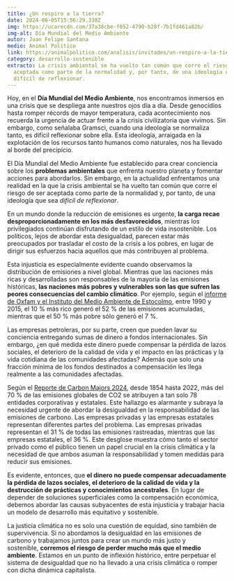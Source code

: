 ```yaml
---
title: ¿Un respiro a la tierra?
date: 2024-06-05T15:56:29.338Z
img: https://ucarecdn.com/37a38cbe-f052-4790-b28f-7b1fd461a82b/
img-alt: Día Mundial del Medio Ambiente
autor: Juan Felipe Santana
medio: Animal Político
link: https://animalpolitico.com/analisis/invitades/un-respiro-a-la-tierra
category: desarrollo-sostenible
extracto: La crisis ambiental se ha vuelto tan común que corre el riesgo de ser
  aceptada como parte de la normalidad y, por tanto, de una ideología que sea
  difícil de reflexionar.
---
```

Hoy, en el **Día Mundial del Medio Ambiente**, nos encontramos inmersos en una crisis que se despliega ante nuestros ojos día a día. Desde genocidios hasta romper récords de mayor temperatura, cada acontecimiento nos recuerda la urgencia de actuar frente a la crisis civilizatoria que vivimos. Sin embargo, como señalaba Gramsci, cuando una ideología se normaliza tanto, es difícil reflexionar sobre ella. Esta ideología, arraigada en la explotación de los recursos tanto humanos como naturales, nos ha llevado al borde del precipicio.

El Día Mundial del Medio Ambiente fue establecido para crear conciencia sobre los **problemas ambientales** que enfrenta nuestro planeta y fomentar acciones para abordarlos. Sin embargo, en la actualidad enfrentamos una realidad en la que la crisis ambiental se ha vuelto tan común que corre el riesgo de ser aceptada como parte de la normalidad y, por tanto, de una ideología que sea *difícil de reflexionar*.

En un mundo donde la reducción de emisiones es urgente, **la carga recae desproporcionadamente en los más desfavorecidos**, mientras los privilegiados continúan disfrutando de un estilo de vida insostenible. Los políticos, lejos de abordar esta desigualdad, parecen estar más preocupados por trasladar el costo de la crisis a los pobres, en lugar de dirigir sus esfuerzos hacia aquellos que más contribuyen al problema.

Esta injusticia es especialmente evidente cuando observamos la distribución de emisiones a nivel global. Mientras que las naciones más ricas y desarrolladas son responsables de la mayoría de las emisiones históricas, **las naciones más pobres y vulnerables son las que sufren las peores consecuencias del cambio climático**. Por ejemplo, según el [informe de Oxfam y el Instituto del Medio Ambiente de Estocolmo](https://www.oxfamintermon.org/es/publicacion/combatir-desigualdades-emisiones-carbono), entre 1990 y 2015, el 10 % más rico generó el 52 % de las emisiones acumuladas, mientras que el 50 % más pobre sólo generó el 7 %.

Las empresas petroleras, por su parte, creen que pueden lavar su conciencia entregando sumas de dinero a fondos internacionales. Sin embargo, ¿en qué medida este dinero puede compensar la pérdida de lazos sociales, el deterioro de la calidad de vida y el impacto en las prácticas y la vida cotidiana de las comunidades afectadas? Además que solo una fracción mínima de los fondos destinados a compensación les llega realmente a las comunidades afectadas.

Según el [Reporte de Carbon Majors 2024](https://carbonmajors.org/briefing/The-Carbon-Majors-Database-26913), desde 1854 hasta 2022, más del 70 % de las emisiones globales de CO2 se atribuyen a tan solo 78 entidades corporativas y estatales. Este hallazgo es alarmante y subraya la necesidad urgente de abordar la desigualdad en la responsabilidad de las emisiones de carbono. Las empresas privadas y las empresas estatales representan diferentes partes del problema. Las empresas privadas representan el 31 % de todas las emisiones rastreadas, mientras que las empresas estatales, el 36 %. Este desglose muestra cómo tanto el sector privado como el público tienen un papel crucial en la crisis climática y la necesidad de que ambos asuman la responsabilidad y tomen medidas para reducir sus emisiones.

Es evidente, entonces, que **el dinero no puede compensar adecuadamente la pérdida de lazos sociales, el deterioro de la calidad de vida y la destrucción de prácticas y conocimientos ancestrales**. En lugar de depender de soluciones superficiales como la compensación económica, debemos abordar las causas subyacentes de esta injusticia y trabajar hacia un modelo de desarrollo más equitativo y sostenible.

La justicia climática no es solo una cuestión de equidad, sino también de supervivencia. Si no abordamos la desigualdad en las emisiones de carbono y trabajamos juntos para crear un mundo más justo y sostenible, **corremos el riesgo de perder mucho más que el medio ambiente**. Estamos en un punto de inflexión histórico, entre perpetuar el sistema de desigualdad que no ha llevado a una crisis climática o romper con dicha dinámica capitalista.